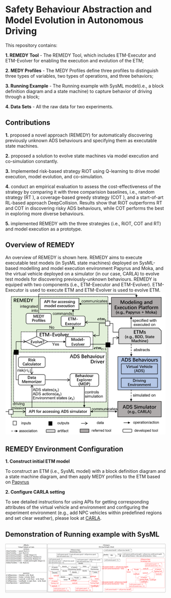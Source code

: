 # Safety Behaviour Abstraction and Model Evolution in Autonomous Driving

This repository contains:

**1. REMEDY Tool** -  The REMEDY Tool, which includes ETM-Executor and ETM-Evolver for enabling the execution and evolution of the ETM;

**2. MEDY Profiles** - The MEDY Profiles define three profiles to distinguish three types of variables, two types of operations, and three behaviors;

**3. Running Example** - The Running example with SysML model(i.e., a block definition diagram and a state machine) to capture behavior of driving through a block;

**4. Data Sets** - All the raw data for two experiments.

## Contributions ##
**1.** proposed a novel approach (REMEDY) for automatically discovering previously unknown ADS behaviours and specifying them as executable state machines.

**2.** proposed a solution to evolve state machines via model execution and co-simulation constantly.

**3.** Implemented risk-based strategy RiOT using Q-learning to drive model execution, model evolution, and co-simulation.

**4.** conduct an empirical evaluation to assess the cost-effectiveness of the strategy by comparing it with three comparision baselines, i.e., random strategy
(RT ), a coverage-based greedy strategy (COT ), and a start-of-art RL-based approach DeepCollision. Results show
that RiOT outperforms RT and COT in discovering risky ADS behaviours, while COT performs the best in exploring more diverse behaviours.

**5.** implemented REMEDY with the three strategies (i.e., RiOT, COT and RT) and model execution as a prototype.

## Overview of REMEDY ##
An overview of REMEDY is shown here. REMEDY aims to execute executable test models (in SysML state machines) deployed on SysML-based modelling and model execution environment Papyrus and
Moka, and the virtual vehicle deployed on a simulator (in our case, CARLA) to evolve test models for discovering previously-unknown behaviours. REMEDY is equiped with two components (i.e., ETM-Executor
and ETM-Evolver). ETM-Executor is used to execute ETM and ETM-Evolver is used to evolve ETM.
![image](https://github.com/ABCRepository/Repository/blob/main/Overview%20of%20REMEDY/overview%20of%20framework1.png)

## REMEDY Environment Configuration ##
**1. Construct initial ETM model**

To construct an ETM (i.e., SysML model) with a block definition diagram and a state machine diagram, and then apply MEDY profiles to the ETM based on [Papyrus](https://projects.eclipse.org/projects/modeling.mdt.papyrus)

**2. Configure CARLA setting**

To see detailed instructions for using APIs for getting corresponding attributes of the virtual vehicle and environment and configuring the experiment environment (e.g., add NPC vehicles within predefined regions and set clear weather), please look at [CARLA](https://carla.readthedocs.io/en/latest/python_api).

## Demonstration of Running example with SysML ##
![image](https://github.com/ABCRepository/Repository/blob/main/Running%20example%20SysML%20model/running%20example.png)

